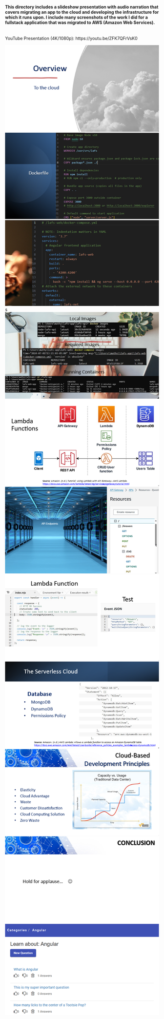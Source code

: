 #### This directory includes a slideshow presentation with audio narration that covers migrating an app to the cloud and developing the infrastructure for which it runs upon. I include many screenshots of the work I did for a fullstack application that was migrated to AWS (Amazon Web Services).
<br>
YouTube Presentation (4K/1080p): https://youtu.be/ZFK7QFrVsK0
<br>

![img](images/Picture1.png)
![img](images/Picture2.png)
![img](images/Picture3.png)s
![img](images/Picture4.png)
![img](images/Picture5.png)
![img](images/Picture6.png)
![img](images/Picture7.png)
![img](images/Picture8.png)
![img](images/Picture9.png)
![img](images/Picture10.png)
![img](images/Picture11.png)
